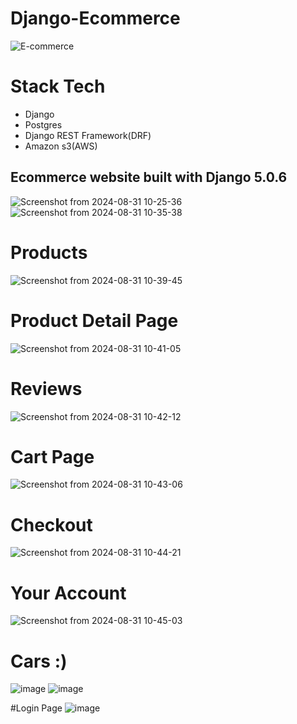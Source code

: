 # Django-Ecommerce
![E-commerce](https://github.com/user-attachments/assets/9e2fcdea-7f12-4318-92c5-1ed296def569)
# Stack Tech
+ Django
+ Postgres
+ Django REST Framework(DRF)
+ Amazon s3(AWS)
  

## Ecommerce website built with Django 5.0.6

![Screenshot from 2024-08-31 10-25-36](https://github.com/user-attachments/assets/b40dc062-2519-4d57-9037-05fd5dc6fa68)
![Screenshot from 2024-08-31 10-35-38](https://github.com/user-attachments/assets/b334627e-c887-482f-bedd-bd940e0b6d2b)

# Products
![Screenshot from 2024-08-31 10-39-45](https://github.com/user-attachments/assets/b302c4d0-9049-4180-b915-9ca09b61f8bd)

# Product Detail Page
![Screenshot from 2024-08-31 10-41-05](https://github.com/user-attachments/assets/ebff1f8a-9262-4770-a95f-5e539e5ff3a2)

# Reviews
![Screenshot from 2024-08-31 10-42-12](https://github.com/user-attachments/assets/bc03371c-c2ab-4370-ba6b-2dd4c8193589)

# Cart Page
![Screenshot from 2024-08-31 10-43-06](https://github.com/user-attachments/assets/fa9bc090-0ab2-4409-8af5-ff9a0ee5d428)

# Checkout
![Screenshot from 2024-08-31 10-44-21](https://github.com/user-attachments/assets/e6b979ec-c40a-4381-be9a-57c605257ac4)

# Your Account
![Screenshot from 2024-08-31 10-45-03](https://github.com/user-attachments/assets/55c3a4a6-62de-4cb1-9e54-7f0af4e572c6)

# Cars :)
![image](https://github.com/user-attachments/assets/863d37f5-2b0f-4cc1-9ac2-3a9cc69bf1ca)
![image](https://github.com/user-attachments/assets/8277b475-57d9-40ff-b565-bb668e2f2d66)

#Login Page
![image](https://github.com/user-attachments/assets/03e8292c-fc49-49c8-92a1-69c5174732f5)



